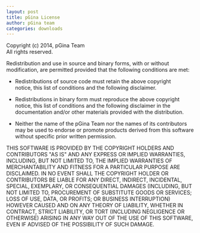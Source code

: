 ```yaml
---
layout: post
title: pGina License
author: pGina team
categories: downloads
---
```


Copyright (c) 2014, pGina Team  
All rights reserved.  

Redistribution and use in source and binary forms, with or without  
modification, are permitted provided that the following conditions are met:  

* Redistributions of source code must retain the above copyright  
notice, this list of conditions and the following disclaimer.  

* Redistributions in binary form must reproduce the above copyright  
notice, this list of conditions and the following disclaimer in the  
documentation and/or other materials provided with the distribution.  

* Neither the name of the pGina Team nor the names of its contributors  
may be used to endorse or promote products derived from this software  
without specific prior written permission.  

THIS SOFTWARE IS PROVIDED BY THE COPYRIGHT HOLDERS AND CONTRIBUTORS "AS IS" AND
ANY EXPRESS OR IMPLIED WARRANTIES, INCLUDING, BUT NOT LIMITED TO, THE IMPLIED
WARRANTIES OF MERCHANTABILITY AND FITNESS FOR A PARTICULAR PURPOSE ARE
DISCLAIMED. IN NO EVENT SHALL THE COPYRIGHT HOLDER OR CONTRIBUTORS BE LIABLE FOR ANY
DIRECT, INDIRECT, INCIDENTAL, SPECIAL, EXEMPLARY, OR CONSEQUENTIAL DAMAGES
(INCLUDING, BUT NOT LIMITED TO, PROCUREMENT OF SUBSTITUTE GOODS OR SERVICES;
LOSS OF USE, DATA, OR PROFITS; OR BUSINESS INTERRUPTION) HOWEVER CAUSED AND
ON ANY THEORY OF LIABILITY, WHETHER IN CONTRACT, STRICT LIABILITY, OR TORT
(INCLUDING NEGLIGENCE OR OTHERWISE) ARISING IN ANY WAY OUT OF THE USE OF THIS
SOFTWARE, EVEN IF ADVISED OF THE POSSIBILITY OF SUCH DAMAGE.
